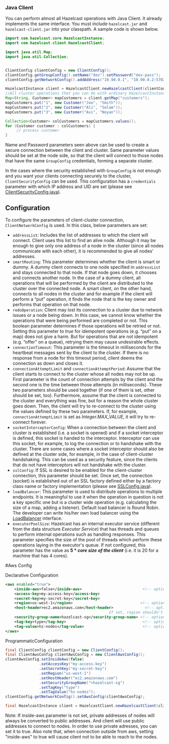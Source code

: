 
### Java Client

You can perform almost all Hazelcast operations with Java Client. It already implements the same interface. You must include `hazelcast.jar` and `hazelcast-client.jar` into your classpath. A sample code is shown below.

```java
import com.hazelcast.core.HazelcastInstance;
import com.hazelcast.client.HazelcastClient;

import java.util.Map;
import java.util.Collection;


ClientConfig clientConfig = new ClientConfig();
clientConfig.getGroupConfig().setName("dev").setPassword("dev-pass");
clientConfig.getNetworkConfig().addAddress("10.90.0.1", "10.90.0.2:5702");

HazelcastInstance client = HazelcastClient.newHazelcastClient(clientConfig);
//All cluster operations that you can do with ordinary HazelcastInstance
Map<String, Customer> mapCustomers = client.getMap("customers");
mapCustomers.put("1", new Customer("Joe", "Smith"));
mapCustomers.put("2", new Customer("Ali", "Selam"));
mapCustomers.put("3", new Customer("Avi", "Noyan"));

Collection<Customer> colCustomers = mapCustomers.values();
for (Customer customer : colCustomers) {
     // process customer
}
```

Name and Password parameters seen above can be used to create a secure connection between the client and cluster. Same parameter values should be set at the node side, so that the client will connect to those nodes that have the same `GroupConfig` credentials, forming a separate cluster.

In the cases where the security established with `GroupConfig` is not enough and you want your clients connecting securely to the cluster, `ClientSecurityConfig` can be used. This configuration has a `credentials` parameter with which IP address and UID are set (please see [ClientSecurityConfig.java](https://github.com/hazelcast/hazelcast/blob/7133b2a84b4c97cf46f2584f1f608563a94b9e5b/hazelcast-client/src/main/java/com/hazelcast/client/config/ClientSecurityConfig.java)).

## Configuration

To configure the parameters of client-cluster connection, `ClientNetworkConfig` is used. In this class, below parameters are set:

-	`addressList`: Includes the list of addresses to which the client will connect. Client uses this list to find an alive node. Although it may be enough to give only one address of a node in the cluster (since all nodes communicate with each other), it is recommended to give all nodes’ addresses.
-	`smartRouting`: This parameter determines whether the client is smart or dummy. A dummy client connects to one node specified in `addressList` and  stays connected to that node. If that node goes down, it chooses and connects another node. In the case of a dummy client, all operations that will be performed by the client are distributed to the cluster over the connected node. A smart client, on the other hand, connects to all nodes in the cluster and for example if the client will perform a “put” operation, it finds the node that is the key owner and performs that operation on that node.
-	`redoOperation`: Client may lost its connection to a cluster due to network issues or a node being down. In this case, we cannot know whether the operations that were being performed are completed or not. This boolean parameter determines if those operations will be retried or not. Setting this parameter to *true* for idempotent operations (e.g. “put” on a map) does not give a harm. But for operations that are not idempotent (e.g. “offer” on a queue), retrying them may cause undesirable effects. 
-	`connectionTimeout`: This parameter is the timeout in milliseconds for the heartbeat messages sent by the client to the cluster. If there is no response from a node for this timeout period, client deems the connection as down and closes it.
-	`connectionAttemptLimit` and `connectionAttemptPeriod`:  Assume that the client starts to connect to the cluster whose all nodes may not be up. First parameter is the count of connection attempts by the client and the second one is the time between those attempts (in milliseconds). These two parameters should be used together (if one of them is set, other should be set, too). Furthermore, assume that the client is connected to the cluster and everything was fine, but for a reason the whole cluster goes down. Then, the client will try to re-connect to the cluster using the values defined by these two parameters. If, for example, `connectionAttemptLimit` is set as *Integer.MAX_VALUE*, it will try to re-connect forever.
-	`socketInterceptorConfig`: When a connection between the client and cluster is established (i.e. a socket is opened) and if a socket interceptor is defined, this socket is handed to the interceptor. Interceptor can use this socket, for example, to log the connection or to handshake with the cluster. There are some cases where a socket interceptor should also be defined at the cluster side, for example, in the case of client-cluster handshaking. This can be used as a security feature, since the clients that do not have interceptors will not handshake with the cluster.
-	`sslConfig`: If SSL is desired to be enabled for the client-cluster connection, this parameter should be set. Once set, the connection (socket) is established out of an SSL factory defined either by a factory class name or factory implementation (please see [SSLConfig.java](https://github.com/hazelcast/hazelcast/blob/8f4072d372b33cb451e1fbb7fbd2c2489b631342/hazelcast/src/main/java/com/hazelcast/config/SSLConfig.java)).
-	`loadBalancer`: This parameter is used to distribute operations to multiple endpoints. It is meaningful to use it when the operation in question is not a key specific one but is a cluster wide operation (e.g. calculating the size of a map, adding a listener). Default load balancer is Round Robin. The developer can write his/her own load balancer using the [LoadBalancer](https://github.com/hazelcast/hazelcast/blob/7133b2a84b4c97cf46f2584f1f608563a94b9e5b/hazelcast-client/src/main/java/com/hazelcast/client/LoadBalancer.java) interface. 
-	`executorPoolSize`: Hazelcast has an internal executor service (different from the data structure *Executor Service*) that has threads and queues to perform internal operations such as handling responses. This parameter specifies the size of the pool of threads which perform these operations laying in the executor's queue. If not configured, this parameter has the value as **5 \* *core size of the client*** (i.e. it is 20 for a machine that has 4 cores).

#Aws Config

Declarative Configuration

```xml
<aws enabled="true">
    <inside-aws>false</inside-aws>                           <!-- optional default value is false -->
    <access-key>my-access-key</access-key>
    <secret-key>my-secret-key</secret-key>
    <region>us-west-1</region>                              <!-- optional, default is us-east-1 -->
    <host-header>ec2.amazonaws.com</host-header>              <!-- optional, default is ec2.amazonaws.com.
                                              If set, region shouldn't be set as it will override this property -->
    <security-group-name>hazelcast-sg</security-group-name> <!-- optional -->
    <tag-key>type</tag-key>                                  <!-- optional -->
    <tag-value>hz-nodes</tag-value>                          <!-- optional -->
</aws>
```

ProgrammaticConfiguration

```java
final ClientConfig clientConfig = new ClientConfig();
final ClientAwsConfig clientAwsConfig = new ClientAwsConfig();
clientAwsConfig.setInsideAws(false)
               .setAccessKey("my-access-key")
               .setSecretKey("my-secret-key")
               .setRegion("us-west-1")
               .setHostHeader("ec2.amazonaws.com")
               .setSecurityGroupName(">hazelcast-sg")
               .setTagKey("type")
               .setTagValue("hz-nodes");
clientConfig.getNetworkConfig().setAwsConfig(clientAwsConfig);

final HazelcastInstance client = HazelcastClient.newHazelcastClient(clientConfig);
```

Note: If inside-aws parameter is not set, private addresses of nodes will always be converted to public addresses. And client will use public addresses to connect to nodes. In order to use private adresses, you can set it to true. Also note that, when connection outside from aws, setting "inside-aws" to true will cause client not to be able to reach to the nodes.
